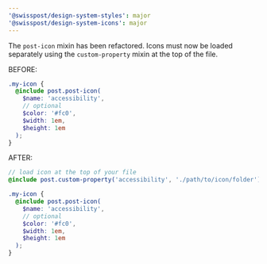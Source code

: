 ```yaml
---
'@swisspost/design-system-styles': major
'@swisspost/design-system-icons': major
---
```


The `post-icon` mixin has been refactored. Icons must now be loaded separately using the `custom-property` mixin at the top of the file.

BEFORE:
```scss
.my-icon {
  @include post.post-icon(
    $name: 'accessibility',
    // optional
    $color: '#fc0',
    $width: 1em,
    $height: 1em
  );
}
```

AFTER:
```scss
// load icon at the top of your file
@include post.custom-property('accessibility', './path/to/icon/folder');

.my-icon {
  @include post.post-icon(
    $name: 'accessibility',
    // optional
    $color: '#fc0',
    $width: 1em,
    $height: 1em
  );
}
```
